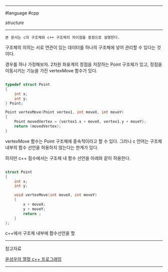 
---

#language #cpp 

*structure*

---

	본 문서는 c의 구조체와 c++ 구조체의 차이점을 중점으로 설명한다.

구조체의 의의는 서로 연관이 있는 데이터를 하나의 구조체에 넣어 관리할 수 있다는 것이다.

경우를 하나 가정해보자.
2차원 좌표계의 정점을 저장하는 Point 구조체가 있고, 정점을 이동시키는 기능을 가진 vertexMove 함수가 있다.

~~~c

typedef struct Point
{
	int x;
	int y;
} Point;

Point vertexMove(Point vertex1, int moveX, int moveY)
{
	Point movedVertex = {vertex1.x + moveX, vertex1.y + moveY};
	return (movedVertex);
}

~~~

vertexMove 함수는 Point 구조체에 종속적이라고 할 수 있다. 그러나 c 언어는 구조체 내부의 함수 선언을 허용하지 않는다는 한계가 있다.

하지만 c++ 힘수에서는 구조체 내 함수 선언을 아래와 같이 허용한다.

~~~cpp

struct Point
{
	int x;
	int y;

	void vertexMove(int moveX, int moveY)
	{
		x + moveX;
		y + moveY;
		return ;
	}
};

~~~

c++에서 구조체 내부에 함수선언을 할 

---

참고자료

[윤성우의 열혈 c++ 프로그래밍](https://product.kyobobook.co.kr/detail/S000001589147)

---